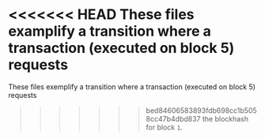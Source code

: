 <<<<<<< HEAD
These files examplify a transition where a transaction (executed on block 5) requests
=======
These files exemplify a transition where a transaction (executed on block 5) requests
>>>>>>> bed84606583893fdb698cc1b5058cc47b4dbd837
the blockhash for block `1`. 

